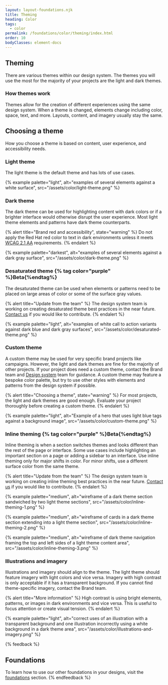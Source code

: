 ```yaml
---
layout: layout-foundations.njk
title: Theming
heading: Color
tags:
  - color
permalink: /foundations/color/theming/index.html
order: 10
bodyClasses: element-docs
---
```


## Theming

There are various themes within our design system. The themes you will use the 
most for the majority of your projects are the light and dark themes.

### How themes work

Themes allow for the creation of different experiences using the same design 
system. When a theme is changed, elements change including color, space, text, 
and more. Layouts, content, and imagery usually stay the same.

## Choosing a theme

How you choose a theme is based on content, user experience, and accessibility 
needs.

### Light theme

The light theme is the default theme and has lots of use cases.

{% example palette="light",
          alt="examples of several elements against a white surface",
          src="/assets/color/light-theme.png" %}

### Dark theme

The dark theme can be used for highlighting content with dark colors or if a 
brighter interface would otherwise disrupt the user experience. Most light theme 
elements and patterns have dark theme counterparts.

{% alert title="Brand red and accessibility",
            state="warning" %}
Do not apply the Red Hat red color to text in dark environments unless
it meets [WCAG 2.1 AA][wcag-2-1-aa] requirements.
{% endalert %}

{% example palette="darkest",
          alt="examples of several elements against a dark gray surface",
          src="/assets/color/dark-theme.png" %}

### Desaturated theme {% tag color="purple" %}Beta{%endtag%}

The desaturated theme can be used when elements or patterns need to be placed on 
large areas of color or some of the surface gray values.

{% alert title="Update from the team" %}
The design system team is working on creating desaturated theme best
practices in the near future. [Contact us][contact] if you would like to 
contribute.
{% endalert %}

{% example palette="light",
          alt="examples of white call to action variants against dark blue and dark gray surfaces",
          src="/assets/color/desaturated-theme.png" %}

### Custom theme

A custom theme may be used for very specific brand projects like campaigns. 
However, the light and dark themes are fine for the majority of other projects. 
If your project does need a custom theme, contact the Brand team and [Design 
system][contact] team for guidance. A custom theme may feature a bespoke color 
palette, but try to use other styles with elements and patterns from the design 
system if possible.

{% alert title="Choosing a theme",
            state="warning" %}
For most projects, the light and dark themes are good enough. Evaluate
your project thoroughly before creating a custom theme.
{% endalert %}

{% example palette="light",
          alt="Example of a hero that uses light blue tags against a background image",
          src="/assets/color/custom-theme.png" %}

### Inline theming  {% tag color="purple" %}Beta{%endtag%}

Inline theming is when a section switches themes and looks different
than the rest of the page or interface. Some use cases include
highlighting an important section on a page or adding a sidebar to an
interface. Use inline theming only for major shifts in color. For minor
shifts, use a different surface color from the same theme.

{% alert title="Update from the team" %}
The design system team is working on creating inline theming best practices in 
the near future. [Contact us][contact] if you would like to contribute.
{% endalert %}

{% example palette="medium",
          alt="wireframe of a dark theme section sandwiched by two light theme sections",
          src="/assets/color/inline-theming-1.png" %}

{% example palette="medium",
          alt="wireframe of cards in a dark theme section extending into a light theme section",
          src="/assets/color/inline-theming-2.png" %}

{% example palette="medium",
          alt="wireframe of dark theme navigation framing the top and left sides of a light theme content area",
          src="/assets/color/inline-theming-3.png" %}

### Illustrations and imagery

Illustrations and imagery should align to the theme. The light theme should 
feature imagery with light colors and vice versa. Imagery with high contrast is 
only acceptable if it has a transparent background. If you cannot find 
theme-specific imagery, contact the Brand team.

{% alert title="More information" %}
High contrast is using bright elements, patterns, or images in dark
environments and vice versa. This is useful to focus attention or create
visual tension.
{% endalert %}

{% example palette="light",
          alt="correct uses of an illustration with a transparent background and one illustration incorrectly using a white background in a dark theme area",
          src="/assets/color/illustrations-and-imagery.png" %}

{% feedback %}
## Foundations

To learn how to use our other foundations in your designs, visit the
[foundations](/foundations) section.
{% endfeedback %}

[wcag-2-1-aa]: https://www.w3.org/WAI/WCAG21/Understanding/
[contact]: https://github.com/RedHat-UX/red-hat-design-system/discussions
